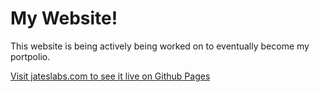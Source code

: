 # My Website!

This website is being actively being worked on to eventually become my portpolio.

[Visit jateslabs.com to see it live on Github Pages](https://jateslabs.com)
